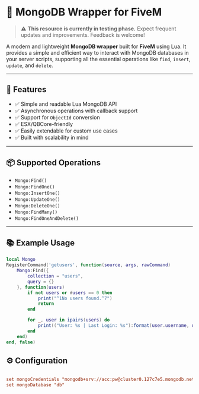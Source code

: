 # 🍋 MongoDB Wrapper for FiveM

> ⚠️ **This resource is currently in testing phase.** Expect frequent updates and improvements. Feedback is welcome!

A modern and lightweight **MongoDB wrapper** built for **FiveM** using Lua. It provides a simple and efficient way to interact with MongoDB databases in your server scripts, supporting all the essential operations like `find`, `insert`, `update`, and `delete`.

---

## 🚀 Features

- ✅ Simple and readable Lua MongoDB API
- ✅ Asynchronous operations with callback support
- ✅ Support for `ObjectId` conversion
- ✅ ESX/QBCore-friendly
- ✅ Easily extendable for custom use cases
- ✅ Built with scalability in mind

---

## 📦 Supported Operations

- `Mongo:Find()`
- `Mongo:FindOne()`
- `Mongo:InsertOne()`
- `Mongo:UpdateOne()`
- `Mongo:DeleteOne()`
- `Mongo:FindMany()`
- `Mongo:FindOneAndDelete()`

---

## 📚 Example Usage

```lua
local Mongo
RegisterCommand('getusers', function(source, args, rawCommand)
    Mongo:Find({
        collection = "users",
        query = {}
    }, function(users)
        if not users or #users == 0 then
            print("^1No users found.^7")
            return
        end

        for _, user in ipairs(users) do
            print(("User: %s | Last Login: %s"):format(user.username, user.last_login or "Never"))
        end
    end)
end, false)
```


## ⚙️ Configuration


```cfg

set mongoCredentials "mongodb+srv://acc:pw@cluster0.127c7e5.mongodb.net/db"
set mongoDatabase "db"

```



